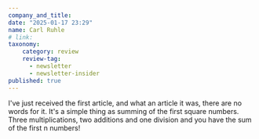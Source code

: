 ```yaml
---
company_and_title: 
date: "2025-01-17 23:29"
name: Carl Ruhle
# link:
taxonomy:
    category: review
    review-tag:
      - newsletter
      - newsletter-insider
published: true
---
```


I've just received the first article, and what an article it was, there are no words for it. It's a simple thing as summing of the first square numbers. Three multiplications, two additions and one division and you have the sum of the first n numbers!
